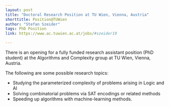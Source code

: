 ```yaml
---
layout: post
title: "Doctoral Research Position at TU Wien, Vienna, Austria"
shorttitle: Position@TUWien
author: "Stefan Szeider"
tags: PhD Position
link: https://www.ac.tuwien.ac.at/jobs/#szeider19

---
```

There is an opening for a fully funded research assistant position (PhD student) at the Algorithms and Complexity group at TU Wien, Vienna, Austria. 

The following are some possible research topics:

- Studying the parameterized complexity of problems arising in Logic and AI
- Solving combinatorial problems via SAT encodings or related methods
- Speeding up algorithms with machine-learning methods.

